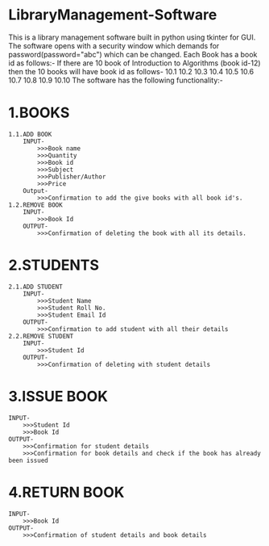 # LibraryManagement-Software
This is a library management software built in python using tkinter for GUI.
The software opens with a security window which demands for password(password="abc") which can be changed.
Each Book has a book id as follows:-
	If there are 10 book of Introduction to Algorithms (book id-12) then the 10 books will have book id as follows-
		10.1
		10.2
		10.3
		10.4
		10.5
		10.6
		10.7
		10.8
		10.9
		10.10
The software has the following functionality:-
# 1.BOOKS
	1.1.ADD BOOK
		INPUT-
			>>>Book name
			>>>Quantity
			>>>Book id
			>>>Subject
			>>>Publisher/Author
			>>>Price
		Output-
			>>>Confirmation to add the give books with all book id's.
	1.2.REMOVE BOOK
		INPUT-
			>>>Book Id
		OUTPUT-
			>>>Confirmation of deleting the book with all its details.
# 2.STUDENTS
	2.1.ADD STUDENT
		INPUT-
			>>>Student Name
			>>>Student Roll No.
			>>>Student Email Id
		OUTPUT-
			>>>Confirmation to add student with all their details
	2.2.REMOVE STUDENT
		INPUT-
			>>>Student Id
		OUTPUT-
			>>>Confirmation of deleting with student details
# 3.ISSUE BOOK
	INPUT-
		>>>Student Id
		>>>Book Id
	OUTPUT-
		>>>Confirmation for student details
		>>>Confirmation for book details and check if the book has already been issued
# 4.RETURN BOOK
	INPUT-
		>>>Book Id 
	OUTPUT-
		>>>Confirmation of student details and book details
